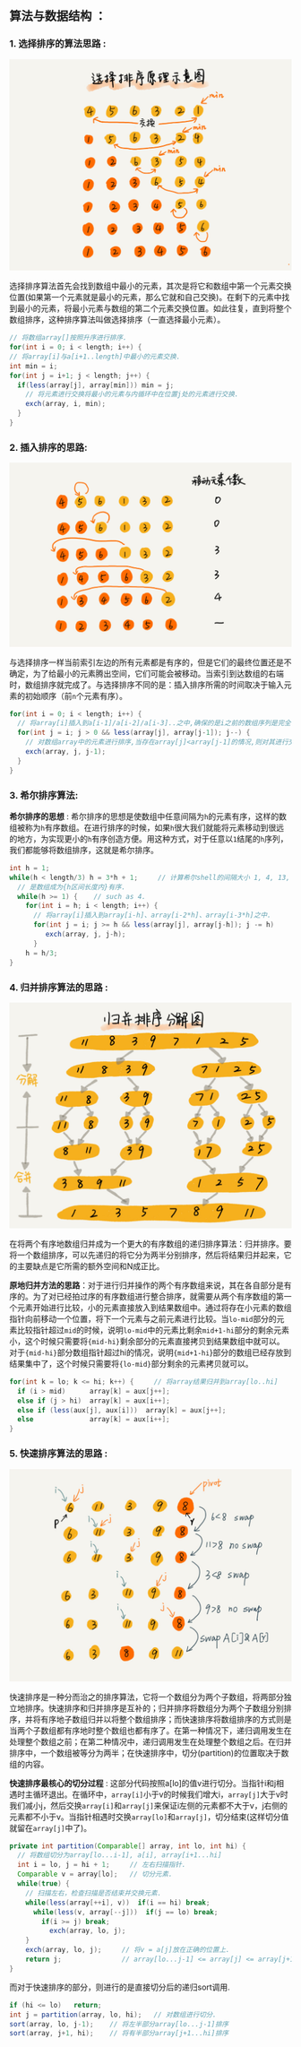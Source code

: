 ## __算法与数据结构__ ：
### __1. 选择排序的算法思路__ :
<img src="images/select_sort_algorithm.jpg" alt="select_sort_algorithm" style="zoom:62%;" />

选择排序算法首先会找到数组中最小的元素，其次是将它和数组中第一个元素交换位置(如果第一个元素就是最小的元素，那么它就和自己交换)。在剩下的元素中找到最小的元素，将最小元素与数组的第二个元素交换位置。如此往复，直到将整个数组排序，这种排序算法叫做选择排序（一直选择最小元素）。

```java
// 将数组array[]按照升序进行排序.
for(int i = 0; i < length; i++) {
// 将array[i]与a[i+1..length]中最小的元素交换.
int min = i;
for(int j = i+1; j < length; j++) {
  if(less(array[j], array[min])) min = j;
    // 将元素进行交换将最小的元素与内循环中在位置j处的元素进行交换.
    exch(array, i, min);
  }
}
```
### __2. 插入排序的思路__: 
<img src="images/insert_sort_algorithm.jpg" alt="insert_sort_algorithm" style="zoom:62%;" />

与选择排序一样当前索引左边的所有元素都是有序的，但是它们的最终位置还是不确定，为了给最小的元素腾出空间，它们可能会被移动。当索引到达数组的右端时，数组排序就完成了。与选择排序不同的是：插入排序所需的时间取决于输入元素的初始顺序（前`n`个元素有序）。

```java
for(int i = 0; i < length; i++) {
  // 将array[i]插入到a[i-1]/a[i-2]/a[i-3]..之中,确保的是i之前的数组序列是完全有序地.
  for(int j = i; j > 0 && less(array[j], array[j-1]); j--) {
    // 对数组array中的元素进行排序,当存在array[j]<array[j-1]的情况,则对其进行交换.
    exch(array, j, j-1);
  }
}
```
### __3. 希尔排序算法__: 
__希尔排序的思想__ : 希尔排序的思想是使数组中任意间隔为`h`的元素有序，这样的数组被称为`h`有序数组。在进行排序的时候，如果`h`很大我们就能将元素移动到很远的地方，为实现更小的`h`有序创造方便。用这种方式，对于任意以`1`结尾的`h`序列，我们都能够将数组排序，这就是希尔排序。
```java
int h = 1;
while(h < length/3) h = 3*h + 1;     // 计算希尔shell的间隔大小 1, 4, 13, 40, 121
  // 是数组成为{h区间长度内}有序.
  while(h >= 1) {    // such as 4.
    for(int i = h; i < length; i++) {
      // 将array[i]插入到array[i-h]、array[i-2*h]、array[i-3*h]之中.
      for(int j = i; j >= h && less(array[j], array[j-h]); j -= h)
         exch(array, j, j-h);
      }
    h = h/3;
}
```
### __4. 归并排序算法的思路__ :

<img src="images/merge_sort.jpg" alt="merge_sort" style="zoom:62%;" />

在将两个有序地数组归并成为一个更大的有序数组的递归排序算法：归并排序。要将一个数组排序，可以先递归的将它分为两半分别排序，然后将结果归并起来，它的主要缺点是它所需的额外空间和N成正比。

__原地归并方法的思路__：对于进行归并操作的两个有序数组来说，其在各自部分是有序的。为了对已经拍过序的有序数组进行整合排序，就需要从两个有序数组的第一个元素开始进行比较，小的元素直接放入到结果数组中。通过将存在小元素的数组指针向前移动一个位置，将下一个元素与之前元素进行比较。当`lo-mid`部分的元素比较指针超过`mid`的时候，说明`lo-mid`中的元素比剩余`mid+1-hi`部分的剩余元素小，这个时候只需要将`{mid-hi}`剩余部分的元素直接拷贝到结果数组中就可以。对于`{mid-hi}`部分数组指针超过hi的情况，说明`{mid+1-hi`}部分的数组已经存放到结果集中了，这个时候只需要将`{lo-mid}`部分剩余的元素拷贝就可以。

```java
for(int k = lo; k <= hi; k++) {     // 将array结果归并到array[lo..hi]
  if (i > mid)      array[k] = aux[j++];
  else if (j > hi)  array[k] = aux[i++];
  else if (less(aux[j], aux[i]))  array[k] = aux[j++];
  else              array[k] = aux[i++];
}
```
### __5. 快速排序算法的思路__ : 

<img src="images/quick_sort_algorithm.jpg" alt="quick_sort_algorithm" style="zoom:62%;" />

快速排序是一种分而治之的排序算法，它将一个数组分为两个子数组，将两部分独立地排序。快速排序和归并排序是互补的；归并排序将数组分为两个子数组分别排序，并将有序地子数组归并以将整个数组排序；而快速排序将数组排序的方式则是当两个子数组都有序地时整个数组也都有序了。在第一种情况下，递归调用发生在处理整个数组之前；在第二种情况中，递归调用发生在处理整个数组之后。在归并排序中，一个数组被等分为两半；在快速排序中，切分(partition)的位置取决于数组的内容。

__快速排序最核心的切分过程__ : 这部分代码按照a[lo]的值v进行切分。当指针i和j相遇时主循环退出。在循环中，`array[i]`小于v的时候我们增大i，`array[j]`大于v时我们减小j，然后交换`array[i]`和`array[j]`来保证i左侧的元素都不大于v，j右侧的元素都不小于v。当指针相遇时交换`array[lo]`和`array[j]`，切分结束(这样切分值就留在`array[j]`中了)。
```java
private int partition(Comparable[] array, int lo, int hi) {
  // 将数组切分为array[lo...i-1], a[i], array[i+1...hi]
  int i = lo, j = hi + 1;     // 左右扫描指针.
  Comparable v = array[lo];   // 切分元素.
  while(true) {
    // 扫描左右，检查扫描是否结束并交换元素.
    while(less(array[++i], v))  if(i == hi) break;
      while(less(v, array[--j]))  if(j == lo) break;
        if(i >= j) break;
          exch(array, lo, j);
    }
    exch(array, lo, j);     // 将v = a[j]放在正确的位置上.
    return j;               // array[lo...j-1] <= array[j] <= array[j+1..hi].
}
```
而对于快速排序的部分，则进行的是直接切分后的递归sort调用.
```java
if (hi <= lo)   return;
int j = partition(array, lo, hi);   // 对数组进行切分.
sort(array, lo, j-1);    // 将左半部分array[lo...j-1]排序
sort(array, j+1, hi);    // 将有半部分array[j+1...hi]排序
```







